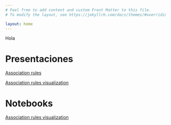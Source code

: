 ```yaml
---
# Feel free to add content and custom Front Matter to this file.
# To modify the layout, see https://jekyllrb.com/docs/themes/#overriding-theme-defaults

layout: home
---
```

Hola
# Presentaciones

[Association rules](slides/association-rules.html)

[Association rules visualization](slides/association-rules-visualization.html)

# Notebooks
[Association rules visualization](notebooks/rstudio/association-rules-visualization.nb.html)

